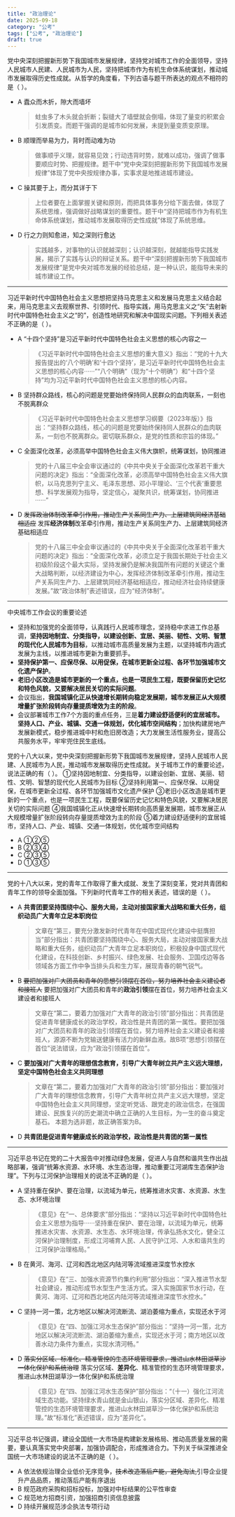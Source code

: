 ```yaml
---
title: "政治理论"
date: 2025-09-18
category: "公考"
tags: ["公考", "政治理论"]
draft: true
---
```


党中央深刻把握新形势下我国城市发展规律，坚持党对城市工作的全面领导，坚持人民城市人民建、人民城市为人民，坚持把城市作为有机生命体系统谋划，推动城市发展取得历史性成就。从哲学的角度看，下列古语与题干所表达的观点不相符的是（ ）。

* A 蠹众而木折，隙大而墙坏

    > 蛀虫多了木头就会折断；裂缝大了墙壁就会倒塌，体现了量变的积累会引发质变。而题干强调的是城市如何发展，未提到量变质变原理。
* B 顺理而举易为力，背时而动难为功

    > 做事顺乎义理，就容易见效；行动违背时势，就难以成功，强调了做事要顺应时势、把握规律。题干中“党中央深刻把握新形势下我国城市发展规律”体现了党中央按规律办事，实事求是地推进城市建设。
* C 操其要于上，而分其详于下

    > 上位者要在上面掌握关键和原则，而把具体事务分给下面去做，体现了系统思维，强调做好战略谋划的重要性。题干中“坚持把城市作为有机生命体系统谋划，推动城市发展取得历史性成就”体现了系统思维。
* D 行之力则知愈进，知之深则行愈达

    > 实践越多，对事物的认识就越深刻；认识越深刻，就越能指导实践发展，揭示了实践与认识的辩证关系。题干中“深刻把握新形势下我国城市发展规律”是党中央对城市发展的经验总结，是一种认识，能指导未来的城市建设工作。


***

习近平新时代中国特色社会主义思想把坚持马克思主义和发展马克思主义结合起来，用马克思主义去观察世界、引领时代、指导实践，用马克思主义之“矢”去射新时代中国特色社会主义之“的”，创造性地研究和解决中国现实问题。下列相关表述不正确的是（ ）。

* A “十四个坚持”是习近平新时代中国特色社会主义思想的核心内容之一

    > 《习近平新时代中国特色社会主义思想的重大意义》指出：“党的十九大报告提出的‘八个明确’和‘十四个坚持’，是习近平新时代中国特色社会主义思想的核心内容······”“八个明确”（现为“十个明确”）和“十四个坚持”均为习近平新时代中国特色社会主义思想的核心内容。
* B 坚持群众路线，核心的问题是党要始终保持同人民群众的血肉联系，一刻也不脱离群众

    > 《习近平新时代中国特色社会主义思想学习纲要（2023年版）》指出：“坚持群众路线，核心的问题是党要始终保持同人民群众的血肉联系，一刻也不脱离群众。密切联系群众，是党的性质和宗旨的体现。”
* C 全面深化改革，必须高举中国特色社会主义伟大旗帜，统筹谋划，协同推进

    > 党的十八届三中全会审议通过的《中共中央关于全面深化改革若干重大问题的决定》指出：“全面深化改革，必须高举中国特色社会主义伟大旗帜，以马克思列宁主义、毛泽东思想、邓小平理论、‘三个代表’重要思想、科学发展观为指导，坚定信心，凝聚共识，统筹谋划，协同推进······”
* D ~~发挥政治体制改革牵引作用，推动生产关系同生产力、上层建筑同经济基础相适应~~ 发挥**经济体制**改革牵引作用，推动生产关系同生产力、上层建筑同经济基础相适应

    > 党的十八届三中全会审议通过的《中共中央关于全面深化改革若干重大问题的决定》指出：“全面深化改革，必须立足于我国长期处于社会主义初级阶段这个最大实际，坚持发展仍是解决我国所有问题的关键这个重大战略判断，以经济建设为中心，发挥经济体制改革牵引作用，推动生产关系同生产力、上层建筑同经济基础相适应，推动经济社会持续健康发展。”故“政治体制”表述错误，应为“经济体制”。


***

中央城市工作会议的重要论述

* 坚持和加强党的全面领导，认真践行人民城市理念，坚持稳中求进工作总基调，**坚持因地制宜、分类指导，以建设创新、宜居、美丽、韧性、文明、智慧的现代化人民城市为目标**，以推动城市高质量发展为主题，以坚持城市内涵式发展为主线，以推进城市更新为重要抓手。
* **坚持保护第一、应保尽保、以用促保，在城市更新全过程、各环节加强城市文化遗产保护**。
* **老旧小区改造是城市更新的一个重点，也是一项民生工程，既要保留历史记忆和特色风貌，又要解决居民关切的实际问题**。
* 会议指出，**我国城镇化正从快速增长期转向稳定发展期，城市发展正从大规模增量扩张阶段转向存量提质增效为主的阶段**。
* 会议部署城市工作7个方面的重点任务，三是**着力建设舒适便利的宜居城市。坚持人口、产业、城镇、交通一体规划，优化城市空间结构**；加快构建房地产发展新模式，稳步推进城中村和危旧房改造；大力发展生活性服务业，提高公共服务水平，牢牢兜住民生底线。

党的十八大以来，党中央深刻把握新形势下我国城市发展规律，坚持人民城市人民建、人民城市为人民，推动城市发展取得历史性成就。关于城市工作的重要论述，说法正确的有（ ）。
①坚持因地制宜、分类指导，以建设创新、宜居、美丽、韧性、文明、智慧的现代化人民城市为目标
②坚持利用第一、应保尽保、以用促保，在城市更新全过程、各环节加强城市文化遗产保护
③老旧小区改造是城市更新的一个重点，也是一项民生工程，既要保留历史记忆和特色风貌，又要解决居民关切的实际问题
④我国城镇化正从快速增长期转向高质量发展期，城市发展正从大规模增量扩张阶段转向存量提质增效为主的阶段
⑤着力建设舒适便利的宜居城市，坚持人口、产业、城镇、交通一体规划，优化城市空间结构

* A ①②⑤
* B ②③④
* C ②③⑤
* D ①③⑤

***

党的十八大以来，党的青年工作取得了重大成就、发生了深刻变革，党对共青团和青年工作的领导全面加强。下列新时代青年工作的相关表述，错误的是（ ）。

* A **共青团要坚持围绕中心、服务大局，主动对接国家重大战略和重大任务，组织动员广大青年立足本职岗位**

    > 文章在“第三，要充分激发新时代青年在中国式现代化建设中挺膺担当”部分指出：共青团要坚持围绕中心、服务大局，主动对接国家重大战略和重大任务，组织动员广大青年立足本职岗位，积极投身中国式现代化建设，在科技创新、乡村振兴、绿色发展、社会服务、卫国戍边等各领域各方面工作中争当排头兵和生力军，展现青春的朝气锐气。
* B ~~要把加强对广大团员和青年的思想引领摆在首位，努力培养社会主义建设者和接班人~~ 要把加强对广大团员和青年的**政治引领**摆在首位，努力培养社会主义建设者和接班人

    > 文章在“第二，要着力加强对广大青年的政治引领”部分指出：共青团是促进青年健康成长的政治学校，政治性是共青团的第一属性。要把加强对广大团员和青年的政治引领摆在首位，努力培养社会主义建设者和接班人，源源不断为党输送健康有活力的新鲜血液。故B项“思想引领摆在首位”说法错误，应为“政治引领摆在首位”。
* C **要加强对广大青年的理想信念教育，引导广大青年树立共产主义远大理想，坚定中国特色社会主义共同理想**

    > 文章在“第二，要着力加强对广大青年的政治引领”部分指出：要加强对广大青年的理想信念教育，引导广大青年树立共产主义远大理想，坚定中国特色社会主义共同理想，坚定听党话、跟党走的政治信念，在强国建设、民族复兴的历史潮流中确立正确的人生目标，为一生的奋斗奠定基石。
    > 本题为选非题，故正确答案为B。
* D **共青团是促进青年健康成长的政治学校，政治性是共青团的第一属性**

***

习近平总书记在党的二十大报告中对推动绿色发展，促进人与自然和谐共生作出战略部署，强调“统筹水资源、水环境、水生态治理，推动重要江河湖库生态保护治理”。下列与江河保护治理相关的说法不正确的是（ ）。

* A 坚持重在保护、要在治理，以流域为单元，统筹推进水灾害、水资源、水生态、水环境治理

    > 《意见》在“一、总体要求”部分指出：“坚持以习近平新时代中国特色社会主义思想为指导······坚持重在保护、要在治理，以流域为单元，统筹推进水灾害、水资源、水生态、水环境治理，传承弘扬水文化，健全江河保护治理制度，形成江河哺育人民、人民守护江河、人水和谐共生的江河保护治理格局。”
* B 在黄河、海河、辽河和西北地区内陆河等流域推进深度节水控水

    > 《意见》在“三、加强水资源节约集约利用”部分指出：“深入推进节水型社会建设，推动形成节水型生产生活方式。深入实施国家节水行动，在黄河、海河、辽河和西北地区内陆河等流域推进深度节水控水。”
* C 坚持一河一策，北方地区以解决河流断流、湖泊萎缩为重点，实现还水于河

    > 《意见》在“四、加强江河水生态保护”部分指出：“坚持一河一策，北方地区以解决河流断流、湖泊萎缩为重点，实现还水于河；南方地区以改善水动力条件为重点，实现水清河畅。”
* D ~~落实分区域、标准化、精准管控的生态环境管理要求，推进山水林田湖草沙一体化保护和系统治理~~ 落实分区域、**差异化**、精准管控的生态环境管理要求，推进山水林田湖草沙一体化保护和系统治理

    > 《意见》在“四、加强江河水生态保护”部分指出：“（十一）强化江河流域生态功能。坚持绿水青山就是金山银山，落实分区域、差异化、精准管控的生态环境管理要求，推进山水林田湖草沙一体化保护和系统治理。”故“标准化”表述错误，应为“差异化”。


***

习近平总书记强调，建设全国统一大市场是构建新发展格局、推动高质量发展的需要，要认真落实党中央部署，加强协调配合，形成推进合力。下列关于纵深推进全国统一大市场建设的说法不正确的是（ ）。

* A 依法依规治理企业低价无序竞争，~~技术改造落后产能，避免淘汰,~~引导企业提升产品品质，推动落后产能有序退出
* B 规范政府采购和招标投标，加强对中标结果的公平性审查
* C 规范地方招商引资，加强招商引资信息披露
* D 持续开展规范涉企执法专项行动